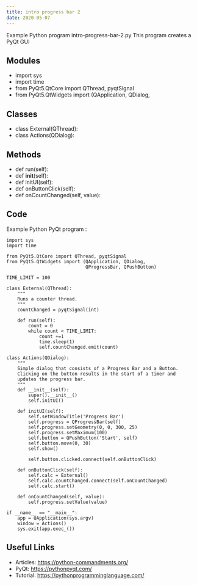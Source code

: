 ```yaml
---
title: intro progress bar 2
date: 2020-05-07
---
```

Example Python program intro-progress-bar-2.py
This program creates a PyQt GUI

## Modules

* import sys
* import time
* from PyQt5.QtCore import QThread, pyqtSignal
* from PyQt5.QtWidgets import (QApplication, QDialog,

## Classes

* class External(QThread):
* class Actions(QDialog):

## Methods

* def run(self):
* def __init__(self):
* def initUI(self):
* def onButtonClick(self):
* def onCountChanged(self, value):

## Code

Example Python PyQt program :

    import sys
    import time
    
    from PyQt5.QtCore import QThread, pyqtSignal
    from PyQt5.QtWidgets import (QApplication, QDialog,
                                 QProgressBar, QPushButton)
    
    TIME_LIMIT = 100
    
    class External(QThread):
        """
        Runs a counter thread.
        """
        countChanged = pyqtSignal(int)
    
        def run(self):
            count = 0
            while count < TIME_LIMIT:
                count +=1
                time.sleep(1)
                self.countChanged.emit(count)
    
    class Actions(QDialog):
        """
        Simple dialog that consists of a Progress Bar and a Button.
        Clicking on the button results in the start of a timer and
        updates the progress bar.
        """
        def __init__(self):
            super().__init__()
            self.initUI()
            
        def initUI(self):
            self.setWindowTitle('Progress Bar')
            self.progress = QProgressBar(self)
            self.progress.setGeometry(0, 0, 300, 25)
            self.progress.setMaximum(100)
            self.button = QPushButton('Start', self)
            self.button.move(0, 30)
            self.show()
    
            self.button.clicked.connect(self.onButtonClick)
    
        def onButtonClick(self):
            self.calc = External()
            self.calc.countChanged.connect(self.onCountChanged)
            self.calc.start()
    
        def onCountChanged(self, value):
            self.progress.setValue(value)
    
    if __name__ == "__main__":
        app = QApplication(sys.argv)
        window = Actions()
        sys.exit(app.exec_())

## Useful Links

- Articles: https://python-commandments.org/
- PyQt: https://pythonpyqt.com/
- Tutorial: https://pythonprogramminglanguage.com/
